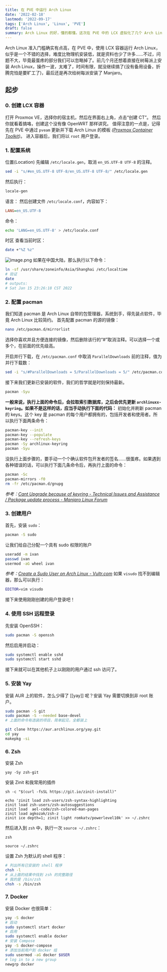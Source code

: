 ```yaml
---
title: 在 PVE 中运行 Arch Linux
date: '2022-02-18'
lastmod: '2022-09-17'
tags: ['Arch Linux', 'Linux', 'PVE']
draft: false
summary: Arch Linux 的好，懂的都懂。这次在 PVE 中的 LCX 虚拟化了几个 Arch Linux 环境，用于跑一些服务和开发环境。本文主要分享了 Arch Linux 的配置步骤，其他方式入教的同志也可参考本文配置。
---
```


Arch Linux 准入门槛确实有点高，在 PVE 中，使用 LCX 容器运行 Arch Linux，似乎是一个不错的选择，难度比物理机安装低，就是资料也少了许多……不过，问题不大，毕竟最蛋疼的部分我们可以忽略掉了。前几个月还想着直接在树莓派上安装 Arch Linux，操作一波，太难了，时间有限，就没继续搞了(没有备用设备，折腾完怕是要旷工了)，最后还是再次给树每派安装了 Manjaro。

## 起步

### 0. 创建 LCX 容器

打开 Proxmox VE，选择你的宿主机，然后在界面右上角，点击“创建 CT”。
然后你就看着搞咯，创建这个没有像 OpenWRT 那样讲究。
值得注意的一点是，记得先在 PVE 中通过 `pveam` 更新并下载 Arch Linux 的模板 _([Proxmox Container Toolkit](https://pve.proxmox.com/pve-docs/chapter-pct.html#pct_container_images))_。
进入容器后，我们将以 `root` 用户登录。

### 1. 配置系统

位置(Location)
先编辑 `/etc/locale.gen`，取消 `en_US.UTF-8 UTF-8` 的注释。

```bash
sed -i "s/#en_US.UTF-8 UTF-8/en_US.UTF-8 UTF-8/" /etc/locale.gen
```

然后执行：

```bash
locale-gen
```

语言：
然后创建文件 `/etc/locale.conf`，内容如下：

```ini
LANG=en_US.UTF-8
```

命令：

```zsh
echo 'LANG=en_US.UTF-8' > /etc/locale.conf
```

时区
查看当前时区：

```zsh
date +"%Z %z"
```

![image.png](https://notes.ivanli.cc/assets/image_1651218347929_0.png)
如果在中国大陆，那么执行以下命令：

```bash
ln -sf /usr/share/zoneinfo/Asia/Shanghai /etc/localtime
# 验证
date
# outputs:
# Sat Jan 15 23:26:18 CST 2022
```

### 2. 配置 pacman

我们知道 pacman 是 Arch Linux 自带的包管理器，系统到手，得先装点软件，毕竟 Arch Linux 比较简约。
首先配置 pacman 的源的镜像：

```bash
nano /etc/pacman.d/mirrorlist
```

选择你喜欢并且方便连接的镜像，然后删除该行的“#”取消注释。可以选择一个或多个，在前面的优先级高。

开启并行下载，在 `/etc/pacman.conf` 中取消 `ParallelDownloads` 前的注释，值为并行下载数：

```bash
sed -i "s/#ParallelDownloads = 5/ParallelDownloads = 5/" /etc/pacman.conf
```

接下来我们更新已安装的软件，我们的哲学就是时刻保持最新。

```bash
pacman -Syu
```

**一般来说，执行上面的命令后，会拉取索引数据库，之后会优先更新 `archlinuxx-keyring`。如果不是这样的话，应当手动执行下面的代码：**
初始化并刷新 pacman 的 keys。这个 key 是 pacman 的每个用户都拥有的，包括开发者和使用者。所以执行下面两条命令：

```bash
pacman-key --init
pacman-key --populate
pacman-key --refresh-keys
pacman -Sy archlinux-keyring
pacman -Syu
```

没执行上面步骤的，要手动一个个确认软件包开发者的签名……很蛋疼。如果遇到各种错误的话，可以执行下面几条命令后，再执行上面的命令：

```bash
pacman -Sc
pacman-mirrors -f0
rm -fr /etc/pacman.d/gnupg
```

_参考：[Cant Upgrade because of keyring - Technical Issues and Assistance / Package update process - Manjaro Linux Forum](https://archived.forum.manjaro.org/t/cant-upgrade-because-of-keyring/106893/10)_

### 3. 创建用户

首先，安装 `sudo`：

```bash
pacman -S sudo
```

让我们给自己分配一个具有 sudo 权限的账户

```zsh
useradd -m ivan
passwd ivan
usermod -aG wheel ivan
```

_参考：[Create a Sudo User on Arch Linux - Vultr.com](https://www.vultr.com/docs/create-a-sudo-user-on-arch-linux?__cf_chl_captcha_tk__=zPG_V_axFV3IH5lhY2j_1ChaaZgIcdPe_eYDPUOSouY-1642259505-0-gaNycGzNCZE)_
如果 `visudo` 找不到编辑器，那么可以执行：

```zsh
EDITOR=vim visudo
```

接下来使用刚刚创建的用户登录吧！

### 4. 使用 SSH 远程登录

先安装 OpenSSH：

```bash
sudo pacman -S openssh
```

然后启用并启动：

```bash
sudo systemctl enable sshd
sudo systemctl start sshd
```

接下来就可以在其他机子上以刚刚的用户通过 ssh 访问了。

### 5. 安装 Yay

安装 AUR 上的软件，怎么少得了 [[yay]] 呢？安装 Yay 需要切换到非 root 账户。

```bash
sudo pacman -S git
sudo pacman -S --needed base-devel
# 上面的命令有选装的项目，简单起见，全都装上

git clone https://aur.archlinux.org/yay.git
cd yay
makepkg -si
```

### 6. Zsh

安装 Zsh

```shell
yay -Sy zsh-git
```

安装 Zinit 和我常用的插件

```shell
sh -c "$(curl -fsSL https://git.io/zinit-install)"

echo 'zinit load zsh-users/zsh-syntax-highlighting
zinit load zsh-users/zsh-autosuggestions
zinit load  ael-code/zsh-colored-man-pages
zinit load agkozak/zsh-z
zinit ice depth=1; zinit light romkatv/powerlevel10k' >> ~/.zshrc
```

然后进入到 `zsh` 中，执行一次 `source ~/.zshrc`：

```shell
zsh

source ~/.zshrc
```

设置 Zsh 为默认的 shell 程序：

```bash
# 列出所有已安装的 shell 程序
chsh -l
# 从上面的结果中找到 zsh 的完整路径
# 我的是 /bin/zsh
chsh -s /bin/zsh
```

### 7. Docker

安装 Docker 也很简单：

```bash
yay -S docker
# 启动
sudo systemctl start docker
# 启用
sudo systemctl enable docker
# 安装 Compose
yay -S docker-compose
# 添加当前用户到 docker 组
sudo usermod -aG docker $USER
# log in to a new group
newgrp docker
```
